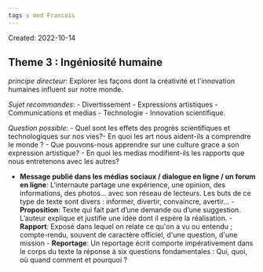 ```yaml
---
tags : mod Francais
---
```

Created: 2022-10-14 

## **Theme 3 :** Ingéniosité humaine
*principe directeur*: Explorer les façons dont la créativité et l'innovation humaines influent sur notre monde.

*Sujet recommandes*: - Divertissement - Expressions artistiques - Communications et medias - Technologie - Innovation scientifique.

*Question possible*: - Quel sont les effets des progrès scientifiques et technologiques sur nos vies?- En quoi les art nous aident-ils a comprendre le monde ? - Que pouvons-nous apprendre sur une culture grace a son expression artistique? - En quoi les medias modifient-ils les rapports que nous entretenons avec les autres? 




- **Message publié dans les médias sociaux / dialogue en ligne / un forum en ligne**: L’internaute partage une expérience, une opinion, des informations, des photos… avec son réseau de lecteurs. Les buts de ce type de texte sont divers : informer, divertir, convaincre, avertir… - **Proposition**: Texte qui fait part d’une demande ou d’une suggestion. L’auteur explique et justifie une idée dont il espère la réalisation. - **Rapport**: Exposé dans lequel on relate ce qu'on a vu ou entendu ; compte-rendu, souvent de caractère officiel, d'une question, d'une mission - **Reportage**: Un reportage écrit comporte impérativement dans le corps du texte la réponse à six questions fondamentales : Qui, quoi, où quand comment et pourquoi ?